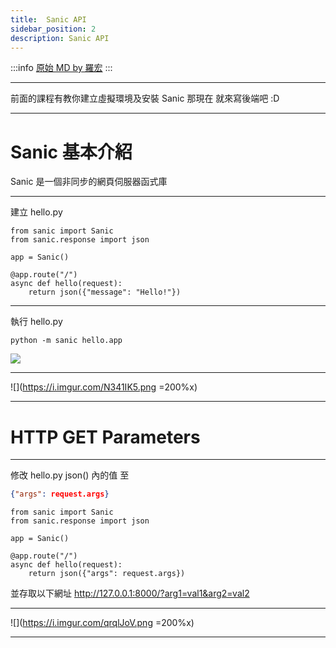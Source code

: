 ```yaml
---
title:  Sanic API
sidebar_position: 2
description: Sanic API
---
```


:::info
[原始 MD by 羅宏](https://hackmd.io/@YunNet21st/r1LnLZSpS#/)
:::


---

前面的課程有教你建立虛擬環境及安裝 Sanic
那現在
就來寫後端吧 :D

---

# Sanic 基本介紹
Sanic 是一個非同步的網頁伺服器函式庫

---

建立 hello.py

```python=
from sanic import Sanic
from sanic.response import json

app = Sanic()

@app.route("/")
async def hello(request):
    return json({"message": "Hello!"})
```

---

執行 hello.py

```
python -m sanic hello.app
```
![](https://i.imgur.com/0R8dp9r.png)

---

![](https://i.imgur.com/N341IK5.png =200%x)

---

# HTTP GET Parameters

---

修改 hello.py json() 內的值
至 
```json
{"args": request.args}
```
```python=
from sanic import Sanic
from sanic.response import json

app = Sanic()

@app.route("/")
async def hello(request):
    return json({"args": request.args})
```
並存取以下網址
http://127.0.0.1:8000/?arg1=val1&arg2=val2

---

![](https://i.imgur.com/qrqlJoV.png =200%x)

---

